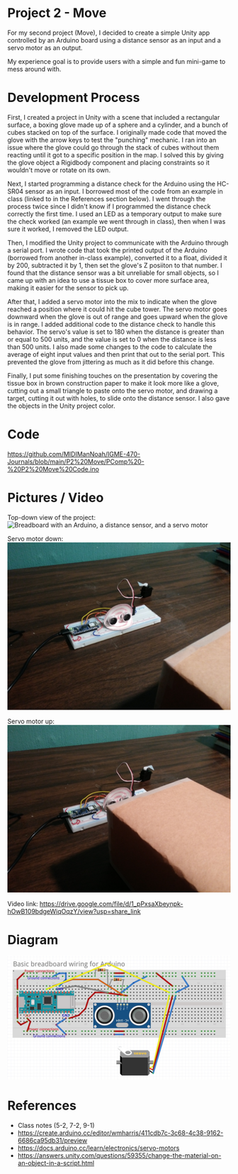 # Project 2 - Move

For my second project (Move), I decided to create a simple Unity app controlled by an Arduino board using a distance sensor as an input and a servo motor as an output. 

My experience goal is to provide users with a simple and fun mini-game to mess around with.

# Development Process

First, I created a project in Unity with a scene that included a rectangular surface, a boxing glove made up of a sphere and a cylinder, and a bunch of cubes stacked on top of the surface. I originally made code that moved the glove with the arrow keys to test the "punching" mechanic. I ran into an issue where the glove could go through the stack of cubes without them reacting until it got to a specific position in the map. I solved this by giving the glove object a Rigidbody component and placing constraints so it wouldn't move or rotate on its own.

Next, I started programming a distance check for the Arduino using the HC-SR04 sensor as an input. I borrowed most of the code from an example in class (linked to in the References section below). I went through the process twice since I didn't know if I programmed the distance check correctly the first time. I used an LED as a temporary output to make sure the check worked (an example we went through in class), then when I was sure it worked, I removed the LED output.

Then, I modified the Unity project to communicate with the Arduino through a serial port. I wrote code that took the printed output of the Arduino (borrowed from another in-class example), converted it to a float, divided it by 200, subtracted it by 1, then set the glove's Z posiiton to that number. I found that the distance sensor was a bit unreliable for small objects, so I came up with an idea to use a tissue box to cover more surface area, making it easier for the sensor to pick up.

After that, I added a servo motor into the mix to indicate when the glove reached a position where it could hit the cube tower. The servo motor goes downward when the glove is out of range and goes upward when the glove is in range. I added additional code to the distance check to handle this behavior. The servo's value is set to 180 when the distance is greater than or equal to 500 units, and the value is set to 0 when the distance is less than 500 units. I also made some changes to the code to calculate the average of eight input values and then print that out to the serial port. This prevented the glove from jittering as much as it did before this change.

Finally, I put some finishing touches on the presentation by covering the tissue box in brown construction paper to make it look more like a glove, cutting out a small triangle to paste onto the servo motor, and drawing a target, cutting it out with holes, to slide onto the distance sensor. I also gave the objects in the Unity project color.

# Code

https://github.com/MIDIManNoah/IGME-470-Journals/blob/main/P2%20Move/PComp%20-%20P2%20Move%20Code.ino

# Pictures / Video

Top-down view of the project:
![Breadboard with an Arduino, a distance sensor, and a servo motor](https://github.com/MIDIManNoah/IGME-470-Journals/blob/main/P2%20Move/PComp%20-%20P2%20Move%20Top%20Down%20View.jpg?raw=true)

Servo motor down:
![Same, but at different angle](https://github.com/MIDIManNoah/IGME-470-Journals/blob/main/P2%20Move/PComp%20-%20P2%20Move%20Servo%20Down.jpg?raw=true)

Servo motor up:
![Same, but with the servo pointing up](https://github.com/MIDIManNoah/IGME-470-Journals/blob/main/P2%20Move/PComp%20-%20P2%20Move%20Servo%20Up.jpg?raw=true)

Video link: https://drive.google.com/file/d/1_pPxsaXbeynpk-hOwB109bdgeWiqOqzY/view?usp=share_link

# Diagram

![Diagram of the top-down view](https://github.com/MIDIManNoah/IGME-470-Journals/blob/main/P2%20Move/PComp%20-%20P2%20Move%20Diagram.png?raw=true)

# References

- Class notes (5-2, 7-2, 9-1)
- https://create.arduino.cc/editor/wmharris/411cdb7c-3c68-4c38-9162-6686ca95db31/preview
- https://docs.arduino.cc/learn/electronics/servo-motors
- https://answers.unity.com/questions/59355/change-the-material-on-an-object-in-a-script.html
